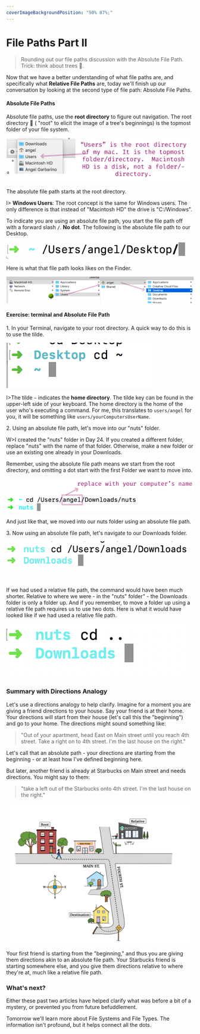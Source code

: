 ```yaml
---
coverImageBackgroundPosition: "50% 87%;"
---
```


# File Paths Part II

> Rounding out our file paths discussion with the Absolute File Path.  Trick: think about trees 🌳.

Now that we have a better understanding of what file paths are, and specifically what **Relative File Paths** are, today we'll finish up our conversation by looking at the second type of file path: Absolute File Paths.


#### Absolute File Paths

Absolute file paths, use the **root directory** to figure out navigation. The root directory 🌳 ( "root" to elicit the image of a tree's beginnings) is the topmost folder of your file system.

![](public/assets/root-directory.png)

The absolute file path starts at the root directory.

I> **Windows Users**: The root concept is the same for Windows users. The only difference is that instead of "Macintosh HD" the drive is "C:/Windows".

To indicate you are using an absolute file path, you start the file path off with a forward slash **`/`**. **No dot**. The following is the absolute file path to our Desktop.

![](public/assets/root-directory-2.png)

Here is what that file path looks likes on the Finder.

![](public/assets/root-directory-3.png)

#### Exercise: terminal and Absolute File Path

1\. In your Terminal, navigate to your root directory. A quick way to do this is to use the tilde.

![](public/assets/cd-tilde.png)

I>The tilde `~` indicates the **home directory**. The tilde key can be found in the upper-left side of your keyboard.  The home directory is the home of the user who's executing a command. For me, this translates to `users/angel` for you, it will be something like `users/yourComputersUserName`.

2\. Using an absolute file path, let's move into our "nuts" folder.

W>I created the "nuts" folder in Day 24.  If you created a different folder, replace "nuts" with the name of that folder.  Otherwise, make a new folder or use an existing one already in your Downloads.

Remember, using the absolute file path means we start from the root directory, and omitting a dot start with the first Folder we want to move into.

![](public/assets/cd-downloads-nuts.png)

And just like that, we moved into our nuts folder using an absolute file path.

3\. Now using an absolute file path, let's navigate to our Downloads folder.

![](public/assets/cd-downloads-absolute.png)

If we had used a relative file path, the command would have been much shorter. Relative to where we were - in the "nuts" folder" - the Downloads folder is only a folder up. And if you remember, to move a folder up using a relative file path requires us to use two dots. Here is what it would have looked like if we had used a relative file path.

![](public/assets/cd-downloads-relative.png)

### Summary with Directions Analogy

Let's use a directions analogy to help clarify. Imagine for a moment you are giving a friend directions to your house. Say your friend is at their home. Your directions will start from their house (let's call this the "beginning") and go to your home. The directions might sound something like:

> "Out of your apartment, head East on Main street until you reach 4th street. Take a right on to 4th street. I'm the last house on the right."

Let's call that an absolute path - your directions are starting from the beginning - or at least how I've defined beginning here.

But later, another friend is already at Starbucks on Main street and needs directions. You might say to them:

> "take a left out of the Starbucks onto 4th street. I'm the last house on the right."

![](public/assets/map.png)

Your first friend is starting from the "beginning," and thus you are giving them directions akin to an absolute file path. Your Starbucks friend is starting somewhere else, and you give them directions relative to where they're at, much like a relative file path.

### What's next?

Either these past two articles have helped clarify what was before a bit of a mystery, or prevented you from future befuddlement.

Tomorrow we'll learn more about File Systems and File Types.  The information isn't profound, but it helps connect all the dots.